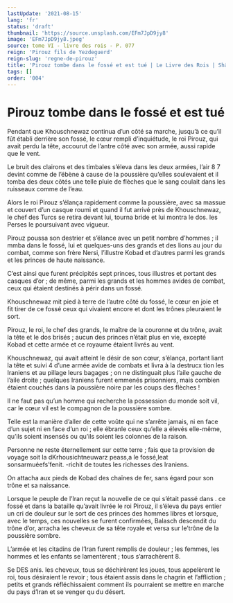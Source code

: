 ```yaml
---
lastUpdate: '2021-08-15'
lang: 'fr'
status: 'draft'
thumbnail: 'https://source.unsplash.com/EFm7JpD9jy8'
image: 'EFm7JpD9jy8.jpeg'
source: tome VI - livre des rois - P. 077
reign: 'Pirouz fils de Yezdeguerd'
reign-slug: 'regne-de-pirouz'
title: 'Pirouz tombe dans le fossé et est tué | Le Livre des Rois | Shâhnâmeh'
tags: []
order: '004'
---
```


<!-- LTeX: language=fr -->

# Pirouz tombe dans le fossé et est tué

Pendant que Khouschnewaz continua d’un côté sa marche, jusqu’à ce qu’il fût établi derrière son fossé, le cœur rempli d’inquiétude, le roi Pirouz, qui avait perdu la tête, accourut de l’antre côté avec son armée, aussi rapide que le vent.

Le bruit des clairons et des timbales s’éleva dans les deux armées, l’air
8
7 devint comme de l’ébène à cause de la poussière qu’elles soulevaient et il tomba des deux côtés une telle pluie de flèches que le sang coulait dans les ruisseaux comme de l’eau.

Alors le roi Pirouz s’élança rapidement comme la poussière, avec sa massue et couvert d’un casque roumi et quand il fut arrivé près de Khouschnewaz, le chef des Turcs se retira devant lui, tourna bride et lui montra le dos. les Perses le poursuivant avec vigueur.

Pirouz poussa son destrier et s’élance avec un petit nombre d’hommes ; il mmba dans le fossé, lui et quelques-uns des grands et des lions au jour du combat, comme son frère Nersi, l’illustre Kobad et d’autres parmi les grands et les princes de haute naissance.

C’est ainsi que furent précipités sept princes, tous illustres et portant des casques d’or ; de même, parmi les grands et les hommes avides de combat, ceux qui étaient destinés à périr dans un fossé.

Khouschnewaz mit pied à terre de l’autre côté du fossé, le cœur en joie et fit tirer de ce fossé ceux qui vivaient encore et dont les trônes pleuraient le sort.

Pirouz, le roi, le chef des grands, le maître de la couronne et du trône, avait la tête et le dos brisés ; aucun des princes n’était plus en vie, excepté Kobad et cette armée et ce royaume étaient livrés au vent.

Khouschnewaz, qui avait atteint le désir de son cœur, s’élança, portant liant la tête et suivi
4 d’une armée avide de combats et livra à la destrucx tion les Iraniens et au pillage leurs bagages ; on ne distinguait plus l’aile gauche de l’aile droite ; quelques Iraniens furent emmenés prisonniers, mais combien étaient couchés dans la poussière noire par les coups des flèches !

Il ne faut pas qu’un homme qui recherche la possession du monde soit vil, car le cœur vil est le compagnon de la poussière sombre.

Telle est la manière d’aller de cette voûte qui ne s’arrête jamais, ni en face d’un sujet ni en face d’un roi ; elle ébranle ceux qu’elle a élevés elle-même, qu’ils soient insensés ou qu’ils soient les colonnes de la raison.

Personne ne reste éternellement sur cette terre ; fais que ta provision de voyage soit la dKrhousichtneuwarz peass,a le fossé,leat sonsarmuéefs’fenit. -richit de toutes les richesses des Iraniens.

On attacha aux pieds de Kobad des chaînes de fer, sans égard pour son trône et sa naissance.

Lorsque le peuple de l’Iran reçut la nouvelle de ce qui s’était passé dans
. ce fossé et dans la bataille qu’avait livrée le roi Pirouz, il s’éleva du pays entier un cri de douleur sur le sort de ces princes des hommes libres et lorsque, avec le temps, ces nouvelles se furent confirmées, Balasch descendit du trône d’or, arracha les cheveux de sa tête royale et versa sur le’trône de la poussière sombre.

L’armée et les citadins de l’Iran furent remplis de douleur ; les femmes, les hommes et les enfants se lamentèrent ; tous s’arrachèrent 8.

Se DES anis. les cheveux, tous se déchirèrent les joues, tous appelèrent le roi, tous désiraient le revoir ; tous étaient assis dans le chagrin et l’affliction ; petits et grands réfléchissaient comment ils pourraient se mettre en marche du pays d’Iran et se venger qu du désert.
